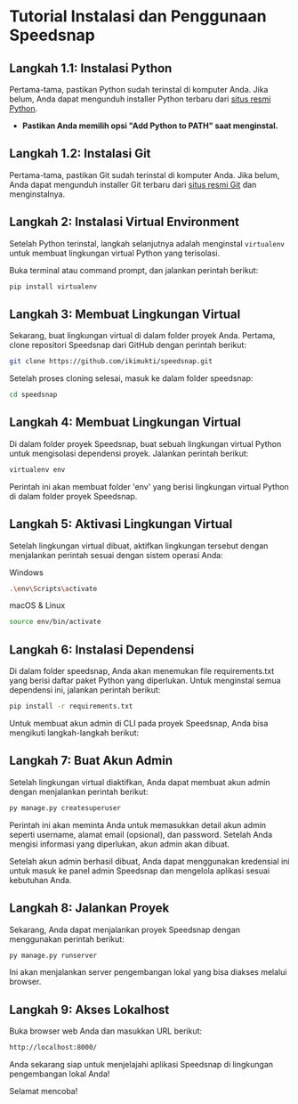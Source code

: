 # Tutorial Instalasi dan Penggunaan Speedsnap

## Langkah 1.1: Instalasi Python

Pertama-tama, pastikan Python sudah terinstal di komputer Anda. Jika belum, Anda dapat mengunduh installer Python terbaru dari [situs resmi Python](https://www.python.org/downloads/).

- **Pastikan Anda memilih opsi "Add Python to PATH" saat menginstal.**

## Langkah 1.2: Instalasi Git

Pertama-tama, pastikan Git sudah terinstal di komputer Anda. Jika belum, Anda dapat mengunduh installer Git terbaru dari [situs resmi Git](https://git-scm.com/downloads/) dan menginstalnya.

## Langkah 2: Instalasi Virtual Environment

Setelah Python terinstal, langkah selanjutnya adalah menginstal `virtualenv` untuk membuat lingkungan virtual Python yang terisolasi.

Buka terminal atau command prompt, dan jalankan perintah berikut:

```bash
pip install virtualenv
```

## Langkah 3: Membuat Lingkungan Virtual
Sekarang, buat lingkungan virtual di dalam folder proyek Anda. Pertama, clone repositori Speedsnap dari GitHub dengan perintah berikut:

```bash
git clone https://github.com/ikimukti/speedsnap.git
```

Setelah proses cloning selesai, masuk ke dalam folder speedsnap:

```bash
cd speedsnap
```

## Langkah 4: Membuat Lingkungan Virtual
Di dalam folder proyek Speedsnap, buat sebuah lingkungan virtual Python untuk mengisolasi dependensi proyek. Jalankan perintah berikut:

```bash
virtualenv env
```

Perintah ini akan membuat folder 'env' yang berisi lingkungan virtual Python di dalam folder proyek Speedsnap.

## Langkah 5: Aktivasi Lingkungan Virtual
Setelah lingkungan virtual dibuat, aktifkan lingkungan tersebut dengan menjalankan perintah sesuai dengan sistem operasi Anda:

Windows
```bash
.\env\Scripts\activate
```

macOS & Linux
```bash
source env/bin/activate
```

## Langkah 6: Instalasi Dependensi
Di dalam folder speedsnap, Anda akan menemukan file requirements.txt yang berisi daftar paket Python yang diperlukan. Untuk menginstal semua dependensi ini, jalankan perintah berikut:

```bash
pip install -r requirements.txt
```


Untuk membuat akun admin di CLI pada proyek Speedsnap, Anda bisa mengikuti langkah-langkah berikut:

## Langkah 7: Buat Akun Admin
Setelah lingkungan virtual diaktifkan, Anda dapat membuat akun admin dengan menjalankan perintah berikut:

```bash
py manage.py createsuperuser
```
Perintah ini akan meminta Anda untuk memasukkan detail akun admin seperti username, alamat email (opsional), dan password. Setelah Anda mengisi informasi yang diperlukan, akun admin akan dibuat.

Setelah akun admin berhasil dibuat, Anda dapat menggunakan kredensial ini untuk masuk ke panel admin Speedsnap dan mengelola aplikasi sesuai kebutuhan Anda.

## Langkah 8: Jalankan Proyek
Sekarang, Anda dapat menjalankan proyek Speedsnap dengan menggunakan perintah berikut:

```bash
py manage.py runserver
```

Ini akan menjalankan server pengembangan lokal yang bisa diakses melalui browser.

## Langkah 9: Akses Lokalhost
Buka browser web Anda dan masukkan URL berikut:

```bash
http://localhost:8000/
```

Anda sekarang siap untuk menjelajahi aplikasi Speedsnap di lingkungan pengembangan lokal Anda!

Selamat mencoba!